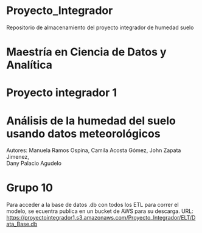 # Proyecto_Integrador
Repositorio de almacenamiento del proyecto integrador de humedad suelo
# Maestría en Ciencia de Datos y Analítica
# Proyecto integrador 1
# Análisis de la humedad del suelo usando datos meteorológicos
Autores:  Manuela Ramos Ospina, 
          Camila Acosta Gómez, 
          John Zapata Jimenez,   
          Dany Palacio Agudelo 
# Grupo 10
Para acceder a la base de datos .db con todos los ETL  para correr el modelo, se ecuentra publica en un bucket de AWS para su descarga.
URL:
https://proyectointegrador1.s3.amazonaws.com/Proyecto_Integrador/ELT/Data_Base.db

